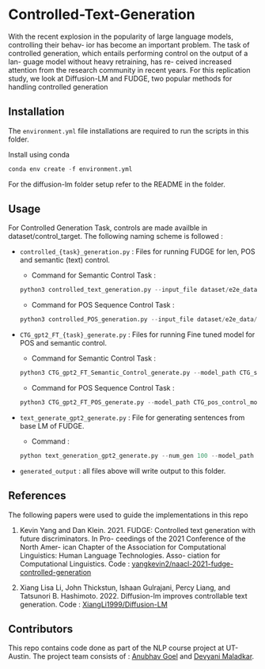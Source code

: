 # Controlled-Text-Generation
With the recent explosion in the popularity of
large language models, controlling their behav-
ior has become an important problem. The
task of controlled generation, which entails
performing control on the output of a lan-
guage model without heavy retraining, has re-
ceived increased attention from the research
community in recent years. For this replication
study, we look at Diffusion-LM and FUDGE,
two popular methods for handling controlled
generation

## Installation
The ```environment.yml``` file installations are required to run the scripts in this folder.

Install using conda
```python
conda env create -f environment.yml
```
For the diffusion-lm folder setup refer to the README in the folder.

## Usage

For Controlled Generation Task, controls are made availble in dataset/control_target. The following naming scheme is followed :

- ```controlled_{task}_generation.py``` : Files for running FUDGE for len, POS and semantic (text) control.

    - Command for Semantic Control Task :
    ```python
    python3 controlled_text_generation.py --input_file dataset/e2e_data/target_attribute.json --gen_model_path trained_models_text_generation/gpt2_e2e_5.pt --per_control 1 --use_bert True --lambda_condition 7
    ```

    - Command for POS Sequence Control Task :
    ```python
    python3 controlled_POS_generation.py --input_file dataset/e2e_data/src1_valid.txt --gen_model_path trained_models_text_generation/gpt2_e2e_5.pt --per_control 1
    ```

- ```CTG_gpt2_FT_{task}_generate.py``` : Files for running Fine tuned model for POS and semantic control.

    - Command for Semantic Control Task :
    ```python
    python3 CTG_gpt2_FT_Semantic_Control_generate.py --model_path CTG_semantic_control_models/gpt2_e2e_5.pt --num_gen 1 --sample_strat beam --sample_strat_n 5
    ```

    - Command for POS Sequence Control Task :
    ```python
    python3 CTG_gpt2_FT_POS_generate.py --model_path CTG_pos_control_models/gpt2_e2e_5.pt --num_gen 1 --sample_strat beam --sample_strat_n 5
    ```



- ```text_generate_gpt2_generate.py``` : File for generating sentences from base LM of FUDGE.

    - Command : 
    
    ```python
    python text_generation_gpt2_generate.py --num_gen 100 --model_path trained_models_text_generation/
    ```

- ```generated_output``` : all files above will write output to this folder.


## References
The following papers were used to guide the implementations in this repo

1. Kevin Yang and Dan Klein. 2021. FUDGE: Controlled
text generation with future discriminators. In Pro-
ceedings of the 2021 Conference of the North Amer-
ican Chapter of the Association for Computational
Linguistics: Human Language Technologies. Asso-
ciation for Computational Linguistics. Code : [yangkevin2/naacl-2021-fudge-controlled-generation](https://github.com/yangkevin2/naacl-2021-fudge-controlled-generation)

2. Xiang Lisa Li, John Thickstun, Ishaan Gulrajani,
Percy Liang, and Tatsunori B. Hashimoto. 2022.
Diffusion-lm improves controllable text generation. Code : [XiangLi1999/Diffusion-LM](https://github.com/XiangLi1999/Diffusion-LM)


## Contributors
This repo contains code done as part of the NLP course project at UT-Austin. The project team consists of : [Anubhav Goel](https://github.com/anubhavgoel26) and [Devyani Maladkar](https://github.com/YANI-ALT).


<!-- !python3 improved-diffusion/scripts/ppl_under_ar.py --input_text perplex_score_input/perplexity_input_BEST_revised_special_bert_controlled_generation_n_lm_10_lambda_8_sample_strat_max.txt --model_name_or_path classifier_models/e2e-tgt_e\=5_b\=10_m\=gpt2_wikitext-103-raw-v1_101_finetune_None --mode eval -->